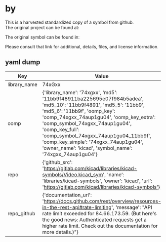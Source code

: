 #  by   
This is a harvested standardized copy of a symbol from github.  
The original project can be found at:  
  
The original symbol can be found in:

Please consult that link for additional, details, files, and license information.  
## yaml dump  
| Key | Value |  
| --- | --- |  
| library_name | 74xGxx |  
| oomp | {'library_name': '74xgxx', 'md5': '11bb9f48911ba225695e07f984b5adea', 'md5_10': '11bb9f4891', 'md5_5': '11bb9', 'md5_6': '11bb9f', 'oomp_key': 'oomp_74xgxx_74aup1gu04', 'oomp_key_extra': 'oomp_symbol_74xgxx_74aup1gu04', 'oomp_key_full': 'oomp_symbol_74xgxx_74aup1gu04_11bb9f', 'oomp_key_simple': '74xgxx_74aup1gu04', 'owner_name': 'kicad', 'symbol_name': '74xgxx_74aup1gu04'} |  
| repo | {'github_src': 'https://gitlab.com/kicad/libraries/kicad-symbols/Video.kicad_sym', 'name': 'libraries/kicad-symbols', 'owner': 'kicad', 'url': 'https://gitlab.com/kicad/libraries/kicad-symbols'} |  
| repo_github | {'documentation_url': 'https://docs.github.com/rest/overview/resources-in-the-rest-api#rate-limiting', 'message': "API rate limit exceeded for 84.66.173.59. (But here's the good news: Authenticated requests get a higher rate limit. Check out the documentation for more details.)"} |  

